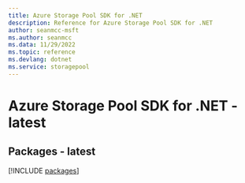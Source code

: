 ```yaml
---
title: Azure Storage Pool SDK for .NET
description: Reference for Azure Storage Pool SDK for .NET
author: seanmcc-msft
ms.author: seanmcc
ms.data: 11/29/2022
ms.topic: reference
ms.devlang: dotnet
ms.service: storagepool
---
```

# Azure Storage Pool SDK for .NET - latest
## Packages - latest
[!INCLUDE [packages](storage-pool-index.md)]